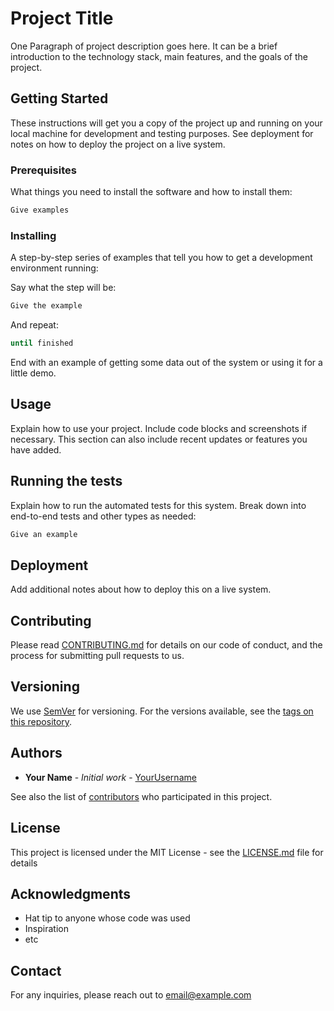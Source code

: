 
# Project Title

One Paragraph of project description goes here. It can be a brief introduction to the technology stack, main features, and the goals of the project.

## Getting Started

These instructions will get you a copy of the project up and running on your local machine for development and testing purposes. See deployment for notes on how to deploy the project on a live system.

### Prerequisites

What things you need to install the software and how to install them:

```bash
Give examples
```

### Installing

A step-by-step series of examples that tell you how to get a development environment running:

Say what the step will be:

```bash
Give the example
```

And repeat:

```bash
until finished
```

End with an example of getting some data out of the system or using it for a little demo.

## Usage

Explain how to use your project. Include code blocks and screenshots if necessary. This section can also include recent updates or features you have added.

## Running the tests

Explain how to run the automated tests for this system. Break down into end-to-end tests and other types as needed:

```bash
Give an example
```

## Deployment

Add additional notes about how to deploy this on a live system.

## Contributing

Please read [CONTRIBUTING.md](https://github.com/yourusername/yourproject/CONTRIBUTING.md) for details on our code of conduct, and the process for submitting pull requests to us.

## Versioning

We use [SemVer](http://semver.org/) for versioning. For the versions available, see the [tags on this repository](https://github.com/yourusername/yourproject/tags).

## Authors

* **Your Name** - *Initial work* - [YourUsername](https://github.com/YourUsername)

See also the list of [contributors](https://github.com/yourusername/yourproject/contributors) who participated in this project.

## License

This project is licensed under the MIT License - see the [LICENSE.md](LICENSE.md) file for details

## Acknowledgments

* Hat tip to anyone whose code was used
* Inspiration
* etc

## Contact

For any inquiries, please reach out to email@example.com

